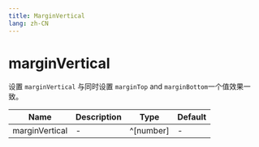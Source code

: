 ```yaml
---
title: MarginVertical
lang: zh-CN
---
```


# marginVertical

设置 `marginVertical` 与同时设置 `marginTop` and `marginBottom`一个值效果一致。

| Name               | Description      | Type                         | Default |
|--------------------|------------------|------------------------------| ------- |
| marginVertical         |- | ^[number] | - |
